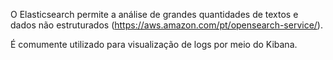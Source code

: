 O Elasticsearch permite a análise de grandes quantidades de textos e dados 
não estruturados (https://aws.amazon.com/pt/opensearch-service/).

É comumente utilizado para visualização de logs por meio do Kibana.